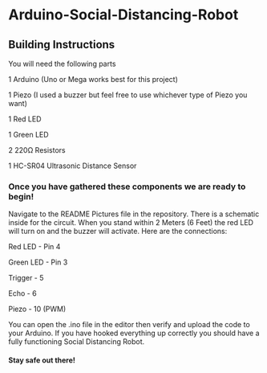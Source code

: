 # Arduino-Social-Distancing-Robot
## Building Instructions
You will need the following parts

1 Arduino (Uno or Mega works best for this project)

1 Piezo (I used a buzzer but feel free to use whichever type of Piezo you want)

1 Red LED

1 Green LED

2 220Ω Resistors

1 HC-SR04 Ultrasonic Distance Sensor

### Once you have gathered these components we are ready to begin!
Navigate to the README Pictures file in the repository. There is a schematic inside for the circuit.
When you stand within 2 Meters (6 Feet) the red LED will turn on and the buzzer will activate.
Here are the connections:

Red LED - Pin 4

Green LED - Pin 3

Trigger - 5

Echo - 6

Piezo - 10 (PWM)

You can open the .ino file in the editor then verify and upload the code to your Arduino. 
If you have hooked everything up correctly you should have a fully functioning Social Distancing Robot.

#### Stay safe out there!

